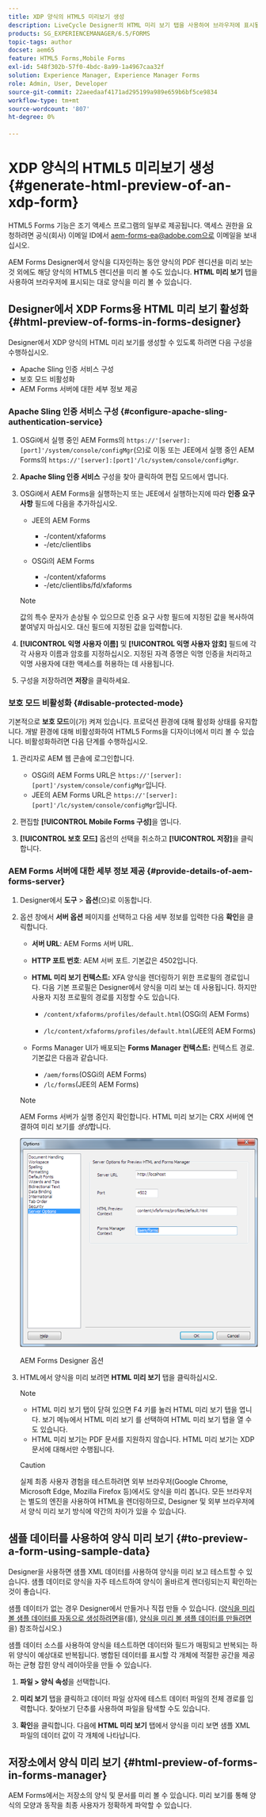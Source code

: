 ```yaml
---
title: XDP 양식의 HTML5 미리보기 생성
description: LiveCycle Designer의 HTML 미리 보기 탭을 사용하여 브라우저에 표시될 양식을 미리 볼 수 있습니다.
products: SG_EXPERIENCEMANAGER/6.5/FORMS
topic-tags: author
docset: aem65
feature: HTML5 Forms,Mobile Forms
exl-id: 548f302b-57f0-4bdc-8a99-1a4967caa32f
solution: Experience Manager, Experience Manager Forms
role: Admin, User, Developer
source-git-commit: 22aeedaaf4171ad295199a989e659b6bf5ce9834
workflow-type: tm+mt
source-wordcount: '807'
ht-degree: 0%

---
```


# XDP 양식의 HTML5 미리보기 생성{#generate-html-preview-of-an-xdp-form}

<span class="preview"> HTML5 Forms 기능은 조기 액세스 프로그램의 일부로 제공됩니다. 액세스 권한을 요청하려면 공식(회사) 이메일 ID에서 aem-forms-ea@adobe.com으로 이메일을 보내십시오.
</span>

AEM Forms Designer에서 양식을 디자인하는 동안 양식의 PDF 렌디션을 미리 보는 것 외에도 해당 양식의 HTML5 렌디션을 미리 볼 수도 있습니다. **HTML 미리 보기** 탭을 사용하여 브라우저에 표시되는 대로 양식을 미리 볼 수 있습니다.

## Designer에서 XDP Forms용 HTML 미리 보기 활성화 {#html-preview-of-forms-in-forms-designer}

Designer에서 XDP 양식의 HTML 미리 보기를 생성할 수 있도록 하려면 다음 구성을 수행하십시오.

* Apache Sling 인증 서비스 구성
* 보호 모드 비활성화
* AEM Forms 서버에 대한 세부 정보 제공

### Apache Sling 인증 서비스 구성 {#configure-apache-sling-authentication-service}

1. OSGi에서 실행 중인 AEM Forms의 `https://'[server]:[port]'/system/console/configMgr`(으)로 이동 또는
   JEE에서 실행 중인 AEM Forms의 `https://'[server]:[port]'/lc/system/console/configMgr`.
1. **Apache Sling 인증 서비스** 구성을 찾아 클릭하여 편집 모드에서 엽니다.

1. OSGi에서 AEM Forms을 실행하는지 또는 JEE에서 실행하는지에 따라 **인증 요구 사항** 필드에 다음을 추가하십시오.

   * JEE의 AEM Forms

      * -/content/xfaforms
      * -/etc/clientlibs

   * OSGi의 AEM Forms

      * -/content/xfaforms
      * -/etc/clientlibs/fd/xfaforms

   >[!NOTE]
   >
   >값의 특수 문자가 손상될 수 있으므로 인증 요구 사항 필드에 지정된 값을 복사하여 붙여넣지 마십시오. 대신 필드에 지정된 값을 입력합니다.

1. **[!UICONTROL 익명 사용자 이름]** 및 **[!UICONTROL 익명 사용자 암호]** 필드에 각각 사용자 이름과 암호를 지정하십시오. 지정된 자격 증명은 익명 인증을 처리하고 익명 사용자에 대한 액세스를 허용하는 데 사용됩니다.
1. 구성을 저장하려면 **저장**&#x200B;을 클릭하세요.

### 보호 모드 비활성화 {#disable-protected-mode}

기본적으로 **보호 모드**&#x200B;이(가) 켜져 있습니다. 프로덕션 환경에 대해 활성화 상태를 유지합니다. 개발 환경에 대해 비활성화하여 HTML5 Forms을 디자이너에서 미리 볼 수 있습니다. 비활성화하려면 다음 단계를 수행하십시오.

1. 관리자로 AEM 웹 콘솔에 로그인합니다.

   * OSGi의 AEM Forms URL은 `https://'[server]:[port]'/system/console/configMgr`입니다.
   * JEE의 AEM Forms URL은 `https://'[server]:[port]'/lc/system/console/configMgr`입니다.

1. 편집할 **[!UICONTROL Mobile Forms 구성]**&#x200B;을 엽니다.
1. **[!UICONTROL 보호 모드]** 옵션의 선택을 취소하고 **[!UICONTROL 저장]**&#x200B;을 클릭합니다.

### AEM Forms 서버에 대한 세부 정보 제공 {#provide-details-of-aem-forms-server}

1. Designer에서 **도구** > **옵션**(으)로 이동합니다.
1. 옵션 창에서 **서버 옵션** 페이지를 선택하고 다음 세부 정보를 입력한 다음 **확인**&#x200B;을 클릭합니다.

   * **서버 URL**: AEM Forms 서버 URL.

   * **HTTP 포트 번호**: AEM 서버 포트. 기본값은 4502입니다.
   * **HTML 미리 보기 컨텍스트:** XFA 양식을 렌더링하기 위한 프로필의 경로입니다. 다음 기본 프로필은 Designer에서 양식을 미리 보는 데 사용됩니다. 하지만 사용자 지정 프로필의 경로를 지정할 수도 있습니다.

      * `/content/xfaforms/profiles/default.html`(OSGi의 AEM Forms)

      * `/lc/content/xfaforms/profiles/default.html`(JEE의 AEM Forms)

   * Forms Manager UI가 배포되는 **Forms Manager 컨텍스트:** 컨텍스트 경로. 기본값은 다음과 같습니다.

      * `/aem/forms`(OSGi의 AEM Forms)
      * `/lc/forms`(JEE의 AEM Forms)

   >[!NOTE]
   >
   >AEM Forms 서버가 실행 중인지 확인합니다. HTML 미리 보기는 CRX 서버에 연결하여 미리 보기를 *생성*&#x200B;합니다.

   ![AEM Forms Designer 옵션 &#x200B;](assets/server_options.png)

   AEM Forms Designer 옵션

1. HTML에서 양식을 미리 보려면 **HTML 미리 보기** 탭을 클릭하십시오.

   >[!NOTE]
   >
   >
   >
   >
   >    * HTML 미리 보기 탭이 닫혀 있으면 F4 키를 눌러 HTML 미리 보기 탭을 엽니다. 보기 메뉴에서 HTML 미리 보기 를 선택하여 HTML 미리 보기 탭을 열 수도 있습니다.
   >    * HTML 미리 보기는 PDF 문서를 지원하지 않습니다. HTML 미리 보기는 XDP 문서에 대해서만 수행됩니다.
   >
   >

   >[!CAUTION]
   >
   >실제 최종 사용자 경험을 테스트하려면 외부 브라우저(Google Chrome, Microsoft Edge, Mozilla Firefox 등)에서도 양식을 미리 봅니다. 모든 브라우저는 별도의 엔진을 사용하여 HTML을 렌더링하므로, Designer 및 외부 브라우저에서 양식 미리 보기 방식에 약간의 차이가 있을 수 있습니다.

## 샘플 데이터를 사용하여 양식 미리 보기 {#to-preview-a-form-using-sample-data}

Designer을 사용하면 샘플 XML 데이터를 사용하여 양식을 미리 보고 테스트할 수 있습니다. 샘플 데이터로 양식을 자주 테스트하여 양식이 올바르게 렌더링되는지 확인하는 것이 좋습니다.

샘플 데이터가 없는 경우 Designer에서 만들거나 직접 만들 수 있습니다. ([양식을 미리 볼 샘플 데이터를 자동으로 생성하려면](https://help.adobe.com/en_US/AEMForms/6.1/DesignerHelp/WS107c29ade9134a2c136ae6f212a1f379c94-8000.2.html#WS92d06802c76abadb-728f46ac129b395660c-7efe.2)을(를), [양식을 미리 볼 샘플 데이터를 만들려면](https://help.adobe.com/en_US/AEMForms/6.1/DesignerHelp/WS107c29ade9134a2c136ae6f212a1f379c94-8000.2.html#WS92d06802c76abadb-728f46ac129b395660c-7eff.2)을) 참조하십시오.)

샘플 데이터 소스를 사용하여 양식을 테스트하면 데이터와 필드가 매핑되고 반복되는 하위 양식이 예상대로 반복됩니다. 병합된 데이터를 표시할 각 개체에 적절한 공간을 제공하는 균형 잡힌 양식 레이아웃을 만들 수 있습니다.

1. **파일 > 양식 속성**&#x200B;을 선택합니다.

1. **미리 보기** 탭을 클릭하고 데이터 파일 상자에 테스트 데이터 파일의 전체 경로를 입력합니다. 찾아보기 단추를 사용하여 파일을 탐색할 수도 있습니다.

1. **확인**&#x200B;을 클릭합니다. 다음에 **HTML 미리 보기** 탭에서 양식을 미리 보면 샘플 XML 파일의 데이터 값이 각 개체에 나타납니다.

## 저장소에서 양식 미리 보기 {#html-preview-of-forms-in-forms-manager}

AEM Forms에서는 저장소의 양식 및 문서를 미리 볼 수 있습니다. 미리 보기를 통해 양식의 모양과 동작을 최종 사용자가 정확하게 파악할 수 있습니다.
